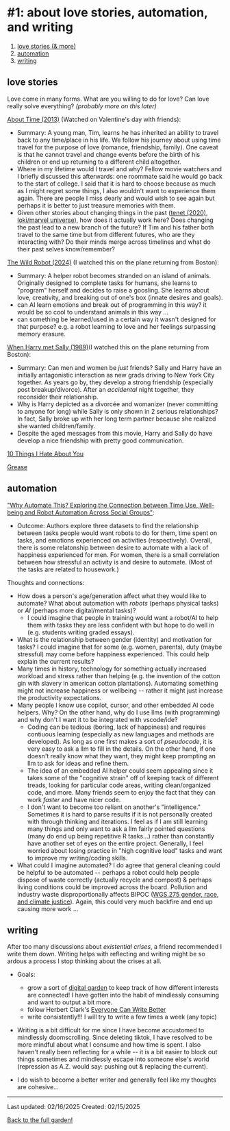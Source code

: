 # #1: about love stories, automation, and writing 
1. [love stories (& more)](#love-stories)
2. [automation](#automation)
3. [writing](#writing)

## love stories

Love come in many forms. What are you willing to do for love? Can love really solve everything? *(probably more on this later)*

[About Time (2013)](https://en.wikipedia.org/wiki/About_Time_(2013_film)) (Watched on Valentine's day with friends): 
* Summary: A young man, Tim, learns he has inherited an ability to travel back to any time/place in his life. We follow his journey about using time travel for the purpose of love (romance, friendship, family). One caveat is that he cannot travel and change events before the birth of his children or end up returning to a different child altogether. 
* Where in my lifetime would I travel and why? Fellow movie watchers and I briefly discussed this afterwards: one roommate said he would go back to the start of college. I said that it is hard to choose because as much as I might regret some things, I also wouldn't want to experience them again. There are people I miss dearly and would wish to see again but perhaps it is better to just treasure memories with them. 
* Given other stories about changing things in the past ([tenet (2020)](https://en.wikipedia.org/wiki/Tenet_(film)), [loki/marvel universe](https://en.wikipedia.org/wiki/Loki_(TV_series))), how does it actually work here? Does changing the past lead to a new branch of the future? If Tim and his father both travel to the same time but from different futures, who are they interacting with? Do their minds merge across timelines and what do their past selves know/remember? 

[The Wild Robot (2024)](https://en.wikipedia.org/wiki/The_Wild_Robot) (I watched this on the plane returning from Boston): 
* Summary: A helper robot becomes stranded on an island of animals. Originally designed to complete tasks for humans, she learns to "program" herself and decides to raise a goosling. She learns about love, creativity, and breaking out of one's box (innate desires and goals). 
* can AI learn emotions and break out of programming in this way? it would be so cool to understand animals in this way ... 
* can something be learned/used in a certain way it wasn't designed for that purpose? e.g. a robot learning to love and her feelings surpassing memory erasure. 

[When Harry met Sally (1989)](https://en.wikipedia.org/wiki/When_Harry_Met_Sally...)(I watched this on the plane returning from Boston): 
* Summary: Can men and women be *just* friends? Sally and Harry have an initially antagonistic interaction as new grads driving to New York City together. As years go by, they develop a strong friendship (especially post breakup/divorce). After an *accidental* night together, they reconsider their relationship. 
* Why is Harry depicted as a divorcée and womanizer (never committing to anyone for long) while Sally is only shown in 2 serious relationships? In fact, Sally broke up with her long term partner because she realized she wanted children/family. 
* Despite the aged messages from this movie, Harry and Sally do have develop a nice friendship with pretty good communication.

[10 Things I Hate About You](https://en.wikipedia.org/wiki/10_Things_I_Hate_About_You)

[Grease](https://en.wikipedia.org/wiki/Grease_(film))



## automation
["Why Automate This? Exploring the Connection between Time Use, Well-being and Robot Automation Across Social Groups"](https://hri1260.github.io/why-automate-this/):
* Outcome: Authors explore three datasets to find the relationship between tasks people would want robots to do for them, time spent on tasks, and emotions experienced on activities (respectively). Overall, there is some relatonship between desire to automate with a lack of happiness experienced for men. For women, there is a small correlation between how stressful an activity is and desire to automate. (Most of the tasks are related to housework.)

Thoughts and connections: 
* How does a person's age/generation affect what they would like to automate? What about automation with *robots* (perhaps physical tasks) or *AI* (perhaps more digital/mental tasks)? 
    * I could imagine that people in training would want a robot/AI to help them with tasks they are less confident with but hope to do well in (e.g. students writing graded essays). 
* What is the relationship between gender (identity) and motivation for tasks? I could imagine that for some (e.g. women, parents), duty (maybe stressful) may come before happiness experienced. This could help explain the current results? 
* Many times in history, technology for something actually increased workload and stress rather than helping (e.g. the invention of the cotton gin with slavery in american cotton plantations). Automating something might not increase happiness or wellbeing -- rather it might just increase the productivity expectations. 
* Many people I know use copilot, cursor, and other embedded AI code helpers. Why? On the other hand, why do I use llms (with programming) and why don't I want it to be integrated with vscode/ide? 
    * Coding can be tedious (boring, lack of happiness) and requires contiuous learning (especially as new languages and methods are developed). As long as one first makes a sort of *pseudocode*, it is very easy to ask a llm to fill in the details. On the other hand, if one doesn't really know what they want, they might keep prompting an llm to ask for ideas and refine them. 
    * The idea of an embedded AI helper could seem appealing since it takes some of the "cognitive strain" off of keeping track of different treads, looking for particular code areas, writing clean/organized code, and more. Many friends seem to enjoy the fact that they can work *faster* and have nicer code. 
    * I don't want to become too reliant on another's "intelligence." Sometimes it is hard to parse results if it is not personally created with through thinking and iterations. I feel as if I am still learning many things and only want to ask a llm fairly pointed questions (many do end up being repetitive R tasks...) rather than constantly have another set of eyes on the entire project. Generally, I feel worried about losing practice in "high cognitive load" tasks and want to improve my writing/coding skills. 
* What could I imagine automated? I do agree that general cleaning could be helpful to be automated -- perhaps a robot could help people dispose of waste correctly (actually recycle and compost) & perhaps living conditions could be improved across the board. Pollution and industry waste disproportionally affects BIPOC ([WGS.275 gender, race, and climate justice](https://wgs.mit.edu/spring2022/wgs275)). Again, this could very much backfire and end up causing more work ...

## writing

After too many discussions about *existential crises*, a friend recommended I write them down. Writing helps with reflecting and  writing might be so ardous a process I stop thinking about the crises at all. 

* Goals: 
    * grow a sort of [digital garden](https://www.youtube.com/watch?v=0tY7Z53QJo8) to keep track of how different interests are connected! I have gotten into the habit of mindlessly consuming and want to output a bit more. 
    * follow Herbert Clark's [Everyone Can Write Better](https://www.lri.fr/~anab/teaching/CareerSeminar/Clark.pdf)
    * write consistently!!! I will try to write a few times a week (any topic)

* Writing is a bit difficult for me since I have become accustomed to mindlessly doomscrolling. Since deleting tiktok, I have resolved to be more mindful about what I consume and how time is spent. I also haven't really been reflecting for a while -- it is a bit easier to block out things sometimes and mindlessly escape into someone else's world (repression as A.Z. would say: pushing out & replacing the current). 
* I do wish to become a better writer and generally feel like my thoughts are cohesive... 

------------
Last updated: 02/16/2025
Created: 02/15/2025

[Back to the full garden!](./index.md)